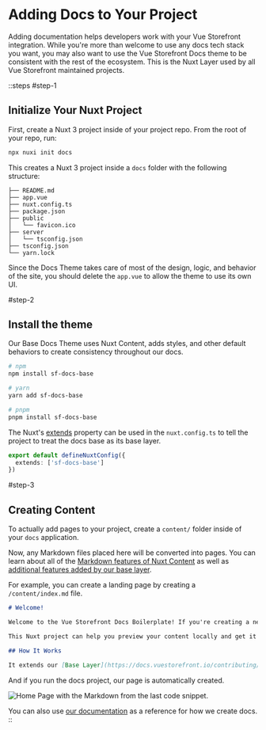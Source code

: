 # Adding Docs to Your Project

Adding documentation helps developers work with your Vue Storefront integration. While you're more than welcome to use any docs tech stack you want, you may also want to use the Vue Storefront Docs theme to be consistent with the rest of the ecosystem. This is the Nuxt Layer used by all Vue Storefront maintained projects.


::steps
#step-1
## Initialize Your Nuxt Project
First, create a Nuxt 3 project inside of your project repo. From the root of your repo, run:

```sh
npx nuxi init docs
```

This creates a Nuxt 3 project inside a `docs` folder with the following structure:

```
├── README.md
├── app.vue
├── nuxt.config.ts
├── package.json
├── public
│   └── favicon.ico
├── server
│   └── tsconfig.json
├── tsconfig.json
└── yarn.lock
```

Since the Docs Theme takes care of most of the design, logic, and behavior of the site, you should delete the `app.vue` to allow the theme to use its own UI.

#step-2
## Install the theme

Our Base Docs Theme uses Nuxt Content, adds styles, and other default behaviors to create consistency throughout our docs. 

```sh
# npm
npm install sf-docs-base

# yarn
yarn add sf-docs-base

# pnpm
pnpm install sf-docs-base
```

The Nuxt's [extends](https://nuxt.com/docs/getting-started/layers) property can be used in the `nuxt.config.ts` to tell the project to treat the docs base as its base layer.

```ts [nuxt.config.ts]
export default defineNuxtConfig({
  extends: ['sf-docs-base']
})
```

#step-3
## Creating Content

To actually add pages to your project, create a `content/` folder inside of your `docs` application. 

Now, any Markdown files placed here will be converted into pages. You can learn about all of the [Markdown features of Nuxt Content](https://content.nuxt.com/usage/markdown) as well as [additional features added by our base layer](3.base-layer.md). 

For example, you can create a landing page by creating a `/content/index.md` file. 

```md [index.md]
# Welcome!

Welcome to the Vue Storefront Docs Boilerplate! If you're creating a new Vue Storefront integration, this is the place to start. 

This Nuxt project can help you preview your content locally and get it ready to be merged into the Vue Storefront docs.

## How It Works

It extends our [Base Layer](https://docs.vuestorefront.io/contributing/docs/base-layer) to give you all of the modules, components, and features available in the deployed Vue Storefront docs.
```

And if you run the docs project, our page is automatically created. 

![Home Page with the Markdown from the last code snippet.](../2.docs/new-docs-page.png)

You can also use [our documentation](https://github.com/vuestorefront/vue-storefront/tree/main/docs) as a reference for how we create docs.
::